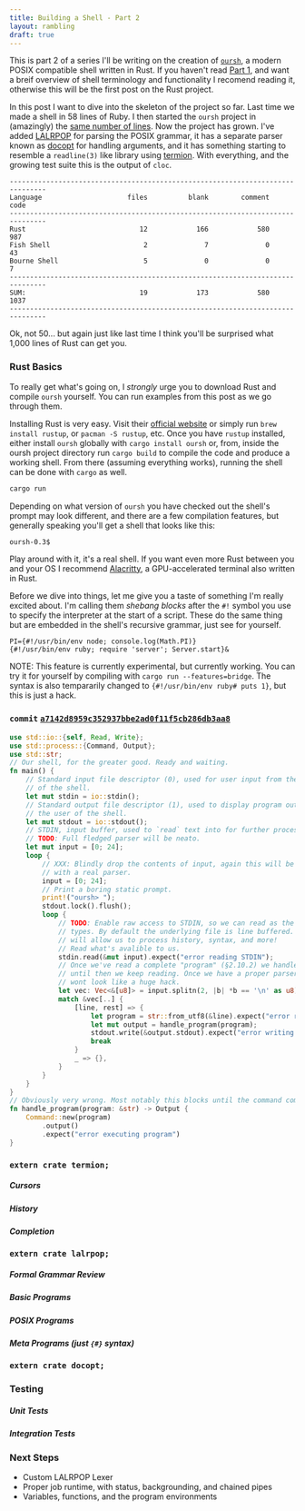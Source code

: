```yaml
---
title: Building a Shell - Part 2
layout: rambling
draft: true
---
```


This is part 2 of a series I'll be writing on the creation of [`oursh`][oursh],
a modern POSIX compatible shell written in Rust. If you haven't read [Part
1][part1], and want a breif overview of shell terminology and functionality I
recomend reading it, otherwise this will be the first post on the Rust project.

In this post I want to dive into the skeleton of the project so far.  Last time
we made a shell in 58 lines of Ruby. I then started the `oursh` project in
(amazingly) the [same number of lines][a7142d8]. Now the project has grown.
I've added [LALRPOP][lalrpop] for parsing the POSIX grammar, it has a separate
parser known as [docopt][docopt] for handling arguments, and it has something
starting to resemble a `readline(3)` like library using [termion][termion]. With
everything, and the growing test suite this is the output of `cloc`.

```
-------------------------------------------------------------------------------
Language                     files          blank        comment           code
-------------------------------------------------------------------------------
Rust                            12            166            580            987
Fish Shell                       2              7              0             43
Bourne Shell                     5              0              0              7
-------------------------------------------------------------------------------
SUM:                            19            173            580           1037
-------------------------------------------------------------------------------
```

Ok, not 50... but again just like last time I think you'll be surprised what
1,000 lines of Rust can get you.

### Rust Basics

To really get what's going on, I *strongly* urge you to download Rust and
compile `oursh` yourself. You can run examples from this post as we go through
them.

Installing Rust is very easy. Visit their [official website][rust] or simply
run `brew install rustup`, or `pacman -S rustup`, etc. Once you have `rustup`
installed, either install `oursh` globally with `cargo install oursh` or, from,
inside the oursh project directory run `cargo build` to compile the code and
produce a working shell. From there (assuming everything works), running the
shell can be done with `cargo` as well.

```sh
cargo run
```

Depending on what version of `oursh` you have checked out the shell's prompt
may look different, and there are a few compilation features, but generally
speaking you'll get a shell that looks like this:

```
oursh-0.3$
```

Play around with it, it's a real shell. If you want even more Rust between you
and your OS I recommend [Alacritty][alacritty], a GPU-accelerated terminal
also written in Rust.

Before we dive into things, let me give you a taste of something I'm really
excited about. I'm calling them *shebang blocks* after the `#!` symbol you use
to specify the interpreter at the start of a script. These do the same thing
but are embedded in the shell's recursive grammar, just see for yourself.

```
PI={#!/usr/bin/env node; console.log(Math.PI)}
{#!/usr/bin/env ruby; require 'server'; Server.start}&
```

NOTE: This feature is currently experimental, but currently working. You can
try it for yourself by compiling with `cargo run --features=bridge`. The syntax
is also tempararily changed to `{#!/usr/bin/env ruby# puts 1}`, but this is
just a hack.

### `commit` [`a7142d8959c352937bbe2ad0f11f5cb286db3aa8`][a7142d8]

```rust
use std::io::{self, Read, Write};
use std::process::{Command, Output};
use std::str;
// Our shell, for the greater good. Ready and waiting.
fn main() {
    // Standard input file descriptor (0), used for user input from the user
    // of the shell.
    let mut stdin = io::stdin();
    // Standard output file descriptor (1), used to display program output to
    // the user of the shell.
    let mut stdout = io::stdout();
    // STDIN, input buffer, used to `read` text into for further processing.
    // TODO: Full fledged parser will be neato.
    let mut input = [0; 24];
    loop {
        // XXX: Blindly drop the contents of input, again this will be better
        // with a real parser.
        input = [0; 24];
        // Print a boring static prompt.
        print!("oursh> ");
        stdout.lock().flush();
        loop {
            // TODO: Enable raw access to STDIN, so we can read as the user
            // types. By default the underlying file is line buffered. This
            // will allow us to process history, syntax, and more!
            // Read what's avalible to us.
            stdin.read(&mut input).expect("error reading STDIN");
            // Once we've read a complete "program" (§2.10.2) we handle it,
            // until then we keep reading. Once we have a proper parser this
            // wont look like a huge hack.
            let vec: Vec<&[u8]> = input.splitn(2, |b| *b == '\n' as u8).collect();
            match &vec[..] {
                [line, rest] => {
                    let program = str::from_utf8(&line).expect("error reading utf8");
                    let mut output = handle_program(program);
                    stdout.write(&output.stdout).expect("error writing to STDOUT");
                    break
                }
                _ => {},
            }
        }
    }
}
// Obviously very wrong. Most notably this blocks until the command completes.
fn handle_program(program: &str) -> Output {
    Command::new(program)
        .output()
        .expect("error executing program")
}
```

### `extern crate termion;`
##### Cursors
##### History
##### Completion

### `extern crate lalrpop;`
##### Formal Grammar Review
##### Basic Programs
##### POSIX Programs
##### Meta Programs (just `{#}` syntax)

### `extern crate docopt;`

### Testing
##### Unit Tests
##### Integration Tests

### Next Steps
- Custom LALRPOP Lexer
- Proper job runtime, with status, backgrounding, and chained pipes
- Variables, functions, and the program environments






```



















```


[oursh]:     https://nixpulvis.com/oursh/oursh
[part1]:     2018-07-11-building-a-shell-part-1
[a7142d8]:   https://github.com/nixpulvis/oursh/commit/a7142d8
[lalrpop]:   https://github.com/lalrpop/lalrpop
[docopt]:    http://docopt.org/
[termion]:   https://gitlab.redox-os.org/redox-os/termion
[rust]:      https://www.rust-lang.org/en-US
[alacritty]: https://github.com/jwilm/alacritty

